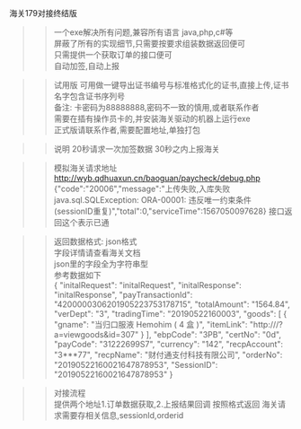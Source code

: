海关179对接终结版

>>一个exe解决所有问题,兼容所有语言 java,php,c#等<br/>
屏蔽了所有的实现细节,只需要按要求组装数据返回便可<br/>
只需提供一个获取订单的接口便可<br/>
自动加签,自动上报<br/>

>>试用版
可用做一键导出证书编号与标准格式化的证书,直接上传,证书名字包含证书序列号<br/>
备注: 卡密码为88888888,密码不一致的慎用,或者联系作者<br/>
需要在插有操作员卡的,并安装海关驱动的机器上运行exe<br/>
正式版请联系作者,需要配置地址,单独打包<br/>

>>说明 20秒请求一次加签数据 30秒之内上报海关<br/>

>>模拟海关请求地址<br/>
http://wyb.qdhuaxun.cn/baoguan/paycheck/debug.php<br/>
{"code":"20006","message":"上传失败,入库失败 java.sql.SQLException: ORA-00001: 违反唯一约束条件 (sessionID重复)","total":0,"serviceTime":1567050097628} 接口返回这个表示已通

>>返回数据格式:
json格式<br/>
字段详情请查看海关文档<br/>
json里的字段全为字符串型<br/>
参考数据如下<br/>
{ "initalRequest": "initalRequest", "initalResponse": "initalResponse", "payTransactionId": "4200000306201905223753178715", "totalAmount": "1564.84", "verDept": "3", "tradingTime": "20190522160003", "goods": [ { "gname": "当归口服液 Hemohim ( 4 盒 )", "itemLink": "http:///?a=viewgoods&id=307" } ], "ebpCode": "3PB", "certNo": "0d", "payCode": "31222699S7", "currency": "142", "recpAccount": "3***77", "recpName": "财付通支付科技有限公司", "orderNo": "20190522160021647878953", "SessionID": "20190522160021647878953" }

>>对接流程<br/>
提供两个地址1.订单数据获取,2.上报结果回调 按照格式返回 海关请求需要存相关信息,sessionId,orderid
